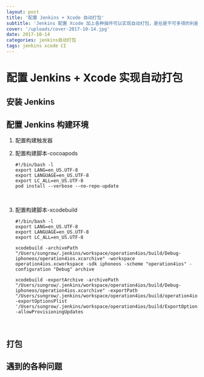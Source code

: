 ```yaml
---
layout: post
title: '配置 Jenkins + Xcode 自动打包'
subtitle: 'Jenkins 配置 Xcode 加上各种插件可以实现自动打包，是在是不可多得的利器，翻了翻网上的教程，看起来很简单吗，我也来试一试。'
cover: '/uploads/cover-2017-10-14.jpg'
date: 2017-10-14
categories: jenkins自动打包
tags: jenkins xcode CI
---
```


# 配置 Jenkins + Xcode 实现自动打包

## 安装 Jenkins

## 配置 Jenkins 构建环境

1. 配置构建触发器

2. 配置构建脚本-cocoapods

   ```shell
   #!/bin/bash -l
   export LANG=en_US.UTF-8
   export LANGUAGE=en_US.UTF-8
   export LC_ALL=en_US.UTF-8
   pod install --verbose --no-repo-update
   ```

   ​

3. 配置构建脚本-xcodebuild

   ```shell
   #!/bin/bash -l
   export LANG=en_US.UTF-8
   export LANGUAGE=en_US.UTF-8
   export LC_ALL=en_US.UTF-8

   xcodebuild -archivePath "/Users/sungrow/.jenkins/workspace/operation4ios/build/Debug-iphoneos/operation4ios.xcarchive" -workspace operation4ios.xcworkspace -sdk iphoneos -scheme "operation4ios" -configuration "Debug" archive

   xcodebuild -exportArchive -archivePath "/Users/sungrow/.jenkins/workspace/operation4ios/build/Debug-iphoneos/operation4ios.xcarchive" -exportPath "/Users/sungrow/.jenkins/workspace/operation4ios/build/operation4ios_debug" -exportOptionsPlist '/Users/sungrow/.jenkins/workspace/operation4ios/build/ExportOptions.plist' -allowProvisioningUpdates
   ```

   ​

## 打包

## 遇到的各种问题

